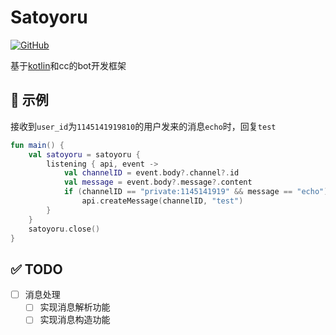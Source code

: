 # Satoyoru

[![GitHub](https://img.shields.io/github/license/hanasa2023/satoyoru.svg?logo=github)](https://github.com/hanasa2023/satoyoru?tab=MIT-1-ov-file)

基于[kotlin](https://kotlinlang.org)和cc的bot开发框架

## 📝 示例

接收到```user_id```为```1145141919810```的用户发来的消息```echo```时，回复```test```

```kotlin
fun main() {
    val satoyoru = satoyoru {
        listening { api, event ->
            val channelID = event.body?.channel?.id
            val message = event.body?.message?.content
            if (channelID == "private:1145141919" && message == "echo")
                api.createMessage(channelID, "test")
        }
    }
    satoyoru.close()
}
```

## ✅ TODO

- [ ] 消息处理
    - [ ] 实现消息解析功能
    - [ ] 实现消息构造功能